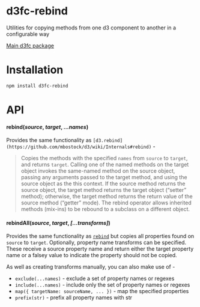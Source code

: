 # d3fc-rebind

Utilities for copying methods from one d3 component to another in a configurable way

[Main d3fc package](https://github.com/ScottLogic/d3fc)

# Installation

```bash
npm install d3fc-rebind
```

# API

#### **rebind**(*source*, *target*, *...names*)

Provides the same functionality as `[d3.rebind](https://github.com/mbostock/d3/wiki/Internals#rebind)` -

> Copies the methods with the specified `names` from `source` to `target`, and returns `target`. Calling one of the named methods on the target object invokes the same-named method on the source object, passing any arguments passed to the target method, and using the source object as the this context. If the source method returns the source object, the target method returns the target object (“setter” method); otherwise, the target method returns the return value of the source method (“getter” mode). The rebind operator allows inherited methods (mix-ins) to be rebound to a subclass on a different object.

#### **rebindAll**(*source*, *target*, *[...transforms]*)

Provides the same functionality as [`rebind`](#rebind) but copies all properties found on `source` to `target`. Optionally, property name transforms can be specified. These receive a source property name and return either the target property name or a falsey value to indicate the property should not be copied.

As well as creating transforms manually, you can also make use of -

* `exclude(...names)` - exclude a set of property names or regexes
* `include(...names)` - include only the set of property names or regexes
* `map({ targetName: sourceName, ... })` - map the specified properties
* `prefix(str)` - prefix all property names with str
